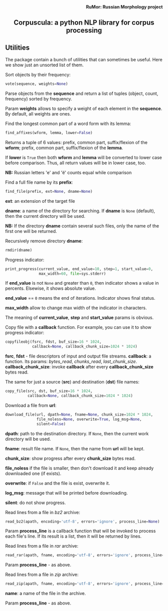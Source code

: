 <div align="right"><strong>RuMor: Russian Morphology project</strong></div>
<h2 align="center">Corpuscula: a python NLP library for corpus processing</h2>

## Utilities

The package contain a bunch of utilities that can sometimes be useful. Here we
show just an unsorted list of them.

Sort objects by their frequency:
```python
vote(sequence, weights=None)
```
Parse objects from the **sequence** and return a list of tuples (object,
count, frequency) sorted by frequency.

Param **weights** allows to specify a weight of each element in the
**sequence**. By default, all weights are ones.

Find the longest common part of a word form with its lemma:
```python
find_affixes(wform, lemma, lower=False)
```
Returns a tuple of 6 values: prefix, common part, suffix/flexion of the
**wform**; prefix, common part, suffix/flexion of the **lemma**.

If **lower** is `True` then both **wform** and **lemma** will be converted to
lower case before comparison. Thus, all return values will be in lower case,
too.

**NB:** Russian letters 'е' and 'ё' counts equal while comparison

Find a full file name by its **prefix**:
```python
find_file(prefix, ext=None, dname=None)
```
**ext**: an extension of the target file

**dname**: a name of the directory for searching. If **dname** is `None`
(default), then the current directory will be used.

**NB:** If the directory **dname** contain several such files, only the name
of the first one will be returned.

Recursively remove directory **dname**:
```python
rmdir(dname)
```

Progress indicator:
```python
print_progress(current_value, end_value=10, step=1, start_value=0,
               max_width=60, file=sys.stderr)
```
If **end_value** is not `None` and greater than `0`, then indicator shows a
value in percents. Elsewise, it shows absolute value.

**end_value** == `0` means the end of iterations. Indicator shows final
status.

**max_width** allow to change max width of the indicator in characters.

The meaning of **current_value**, **step** and **start_value** params is
obvious.

Copy file with a **callback** function. For example, you can use it to show
progress indicator:
```python
copyfileobj(fsrc, fdst, buf_size=16 * 1024,
            callback=None, callback_chunk_size=1024 * 1024)
```
**fsrc**, **fdst** - file descriptors of input and output file streams.
**callback**: a function. Its params: *bytes_read*, *chunks_read*,
*last_chunk_size*.
**callback_chunk_size**: invoke **callback** after every
**callback_chunk_size** bytes read.

The same for just a source (**src**) and destination (**dst**) file names:
```python
copy_file(src, dst, buf_size=16 * 1024,
          callback=None, callback_chunk_size=1024 * 1024)
```

Download a file from **url**:
```python
download_file(url, dpath=None, fname=None, chunk_size=1024 * 1024,
              file_noless=None, overwrite=True, log_msg=None,
              silent=False)
```
**dpath**: path to the destination directory. If `None`, then the current work
directory will be used.

**fname**: result file name. If `None`, then the name from **url** will be
kept.

**chunk_size**: show progress after every **chunk_size** bytes read.

**file_noless** if the file is smaller, then don't download it and keep
already downloaded one (if exists).

**overwrite**: if `False` and the file is exist, overwrite it.

**log_msg**: message that will be printed before downloading.

**silent**: do not show progress.

Read lines from a file in *bz2* archive:
```python
read_bz2(apath, encoding='utf-8', errors='ignore', process_line=None)
```
Param **process_line** is a callback function that will be invoked to process
each file's line. If its result is a list, then it will be returned by lines.

Read lines from a file in *rar* archive:
```python
read_rar(apath, fname, encoding='utf-8', errors='ignore', process_line=None)
```
Param **process_line** - as above.

Read lines from a file in *zip* archive:
```python
read_zip(apath, fname, encoding='utf-8', errors='ignore', process_line=None)
```
**name**: a name of the file in the archive.

Param **process_line** - as above.
